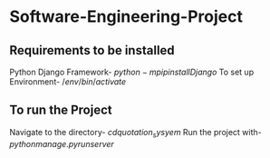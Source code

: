 # Software-Engineering-Project

## Requirements to be installed

Python Django Framework- $python -m pip install Django$
To set up Environment- $/env/bin/activate$

## To run the Project

Navigate to the directory- $cd quotation_sysyem$
Run the project with- $python manage.py runserver$
